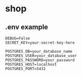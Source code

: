 # shop

## .env example


```dotenv
DEBUG=False
SECRET_KEY=your-secret-key-here

POSTGRES_DB=your_database_name
POSTGRES_USER=your_database_user
POSTGRES_PASSWORD=your_password
POSTGRES_HOST=localhost
POSTGRES_PORT=5432
```